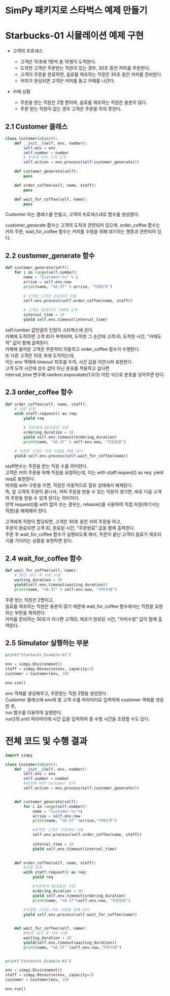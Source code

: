 # SimPy 패키지로 스타벅스 예제 만들기
# Starbucks-01 시뮬레이션 예제 구현
- 고객의 프로세스
    - 고객은 10초에 1명씩 총 10명이 도착한다.
    - 도착한 고객은 주문받는 직원이 있는 경우, 30초 동안 커피를 주문한다.
    - 고객이 주문을 완료하면, 음료를 제조하는 직원은 30초 동안 커피를 준비한다.
    - 커피가 완성되면 고객은 커피를 들고 카페를 나간다.

- 카페 상황
    - 주문을 받는 직원은 2명 뿐이며, 음료를 제조하는 직원은 충분히 많다.
    - 주문 받는 직원이 없는 경우 고객은 주문을 하지 못한다.

## 2.1 Customer 클래스
```python
class Customer(object):
    def __init__(self, env, number):
        self.env = env
        self.number = number
        # 분포에 따라 고객 도착
        self.action = env.process(self.customer_generate())

    def customer_generate(self):
        pass

    def order_coffee(self, name, staff):
        pass

    def wait_for_coffee(self, name):
        pass

```
Customer 라는 클래스를 만들고, 고객의 프로세스대로 함수를 생성했다.

customer_generate 함수는 고객의 도착과 관련되어 있으며,
order_coffee 함수는 커피 주문,
wait_for_coffee 함수는 커피를 수령을 위해 대기하는 행동과 관련되어 있다.

## 2.2 customer_generate 함수
```python
def customer_generate(self):
    for i in range(self.number):
        name = "Customer-%s" % i
        arrive = self.env.now
        print(name, "%8.3f" % arrive, "카페도착")
        
        # 도착한 고객은 주문하러 이동
        self.env.process(self.order_coffee(name, staff))

        # 고객은 10초마다 카페에 도착
        interval_time = 10
        yield self.env.timeout(interval_time)

```

self.number 값만큼의 인원이 스타벅스에 온다.  
카페에 도착하면 고객 ID가 부여되며, 도착한 그 순간에 고객 ID, 도착한 시간, "카페도착" 값이 함께 출력된다.  
카페에 들어온 고객은 주문하러 이동하고 order_coffee 함수가 수행된다.  
또 다른 고객은 10초 후에 도착하는데,  
이는 env 객체에 timeout 10초를 두어, 시간 값을 지연시켜 표현한다.  
고객 도착 시간에 상수 값이 아닌 분포를 적용하고 싶다면  
interval_time 변수에 random.expovaiate(1.0/3) 이런 식으로 분포를 넣어주면 된다.  

## 2.3 order_coffee 함수
```python
def order_coffee(self, name, staff):
    # 직원 요청
    with staff.request() as req:
        yield req

        # 직원에게 30초동안 주문
        ordering_duration = 30
        yield self.env.timeout(ordering_duration)
        print(name, "%8.3f" % self.env.now, "주문완료")

    # 주문한 고객은 커피 수령을 위해 대기
    yield self.env.process(self.wait_for_coffee(name))

```
staff변수는 주문을 받는 직원 수를 의미한다.  
고객은 커피 주문을 위해 직원을 요청하는데, 이는 with staff.request() as req: yield req로 표현한다.  
위처럼 with 구문을 쓰면, 직원은 자동적으로 점유 상태에서 해제된다.  
즉, 앞 고객의 주문이 끝나서, 커피 주문을 받을 수 있는 직원이 생기면, 바로 다음 고객의 주문을 받을 수 있게 된다는 의미이다.  
만약 request()를 with 없이 쓰는 경우는, release()를 사용하여 직접 자원(여기서는 직원)을 해제해야 한다.  

고객에게 직원이 할당되면, 고객은 30초 동안 커피 주문을 하고,  
주문이 완료되면 고객 ID, 완료된 시간, "주문완료" 값을 함께 출력한다.  
주문 후 wait_for_coffee 함수가 실행되도록 해서, 주문이 끝난 고객이 음료가 제조되기를 기다리는 상황을 표현하면 된다.  


## 2.4 wait_for_coffee 함수
```python
def wait_for_coffee(self, name):
    # 30초 대기 후 커피 수령
    waiting_duration = 30
    yield(self.env.timeout(waiting_duration))
    print(name, "%8.3f" % self.env.now, "커피수령")

```
주문 받는 직원은 2명이고,  
음료를 제조하는 직원은 충분히 많기 때문에 wait_for_coffee 함수에서는 직원을 요청하는 부분을 제외한다.  
커피를 준비하는 30초가 지나면 고객ID, 제조가 완료된 시간, "커피수령" 값이 함께 출력된다.  


## 2.5 Simulator 실행하는 부분
```python
print("Starbucks_Example-01")

env = simpy.Environment()
staff = simpy.Resource(env, capacity=2)
customer = Customer(env, 10)

env.run()

```
env 객체를 생성해주고, 주문받는 직원 2명을 생성한다.  
Customer 클래스에 env와 총 고객 수를 파라미터로 입력하여 customer 객체를 생성한 후,  
run 함수를 이용하여 실행한다.  
run()의 until 파라미터에 시간 값을 입력하여 총 수행 시간을 조정할 수도 있다.  


# 전체 코드 및 수행 결과
```python
import simpy 

class Customer(object):
    def __init__(self, env, number):
        self.env = env
        self.number = number 
        #분포에 따라 customer 도착
        self.action = env.process(self.customer_generate())


    def customer_generate(self):
        for i in range(self.number):
            name = "Customer-%s"%i            
            arrive = self.env.now
            print(name, "%8.3f" %arrive,"카페도착")

            #도착한 고객은 주문하러 이동 
            self.env.process(self.order_coffee(name, staff))
            
            interval_time = 10
            yield self.env.timeout(interval_time)

    
    def order_coffee(self, name, staff):
        #직원 요청 
        with staff.request() as req:
            yield req

            #직원에게 30초동안 주문 
            ordering_duration = 30
            yield self.env.timeout(ordering_duration)
            print(name, "%8.3f"%self.env.now, "주문완료")
            
        #주문한 고객은 커피 수령을 위해 대기
        yield self.env.process(self.wait_for_coffee(name))


    def wait_for_coffee(self, name):
        #30초 대기 후 커피 수령 
        waiting_duration = 30
        yield(self.env.timeout(waiting_duration))
        print(name, "%8.3f" %self.env.now,"커피수령")


print("Starbucks_Example-01")

env = simpy.Environment()
staff = simpy.Resource(env, capacity=2)
customer = Customer(env, 10)

env.run()

```

